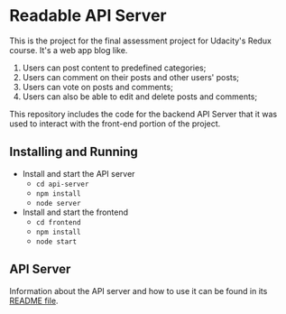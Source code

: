 # Readable API Server

This is the project for the final assessment project for Udacity's Redux course. It's a web app blog like.
  1. Users can post content to predefined categories;
  2. Users can comment on their posts and other users' posts;
  3. Users can vote on posts and comments;
  4. Users can also be able to edit and delete posts and comments;

This repository includes the code for the backend API Server that it was used to interact with the front-end portion of the project.

## Installing and Running

* Install and start the API server
    - `cd api-server`
    - `npm install`
    - `node server`
* Install and start the frontend
    - `cd frontend`
    - `npm install`
    - `node start`

## API Server

Information about the API server and how to use it can be found in its [README file](api-server/README.md).
